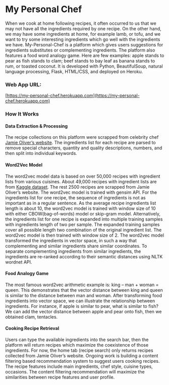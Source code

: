 # My Personal Chef
When we cook at home following recipes, it often occurred to us that we may not have all the ingredients required by one recipe. On the other hand, we may have some ingredients at home, for example lamb, or tofu, and we want to try some interesting ingredients which go well with the ingredients we have. 
My-Personal-Chef is a platform which gives users suggestions for ingredients substitutes or complementing ingredients. The platform also features a food word analogy game. Here are few examples: apple stands to pear as fish stands to clam; beef stands to bay leaf as banana stands to rum, or toasted coconut.
It is developed with Python, BeautifulSoup, natural language processing, Flask, HTML/CSS, and deployed on Heroku.
### Web App URL:
[https://my-personal-chef.herokuapp.com](https://my-personal-chef.herokuapp.com)
### How It Works
#### Data Extraction & Processing
The recipe collections on this platform were scrapped from celebrity chef [Jamie Oliver’s website](https://www.jamieoliver.com). The ingredients list for each recipe are parsed to remove special characters, quantity and quality descriptions, numbers, and then split into individual keywords. 
#### Word2Vec Model
The word2vec model data is based on over 50,000 recipes with ingredient lists from various cuisines. About 49,000 recipes with ingredient lists are from [Kaggle dataset](https://www.kaggle.com/c/whats-cooking). The rest 2500 recipes are scrapped from Jamie Oliver’s website.
The word2vec model is trained with gensim API. For the ingredients list for one recipe, the sequence of ingredients is not as important as in a regular sentence. As the average recipe ingredients list length is about 10, the word2vec model is trained with window size of 10 with either CBOW(bag-of-words) model or skip-gram model. Alternatively, the ingredients list for one recipe is expanded into multiple training samples with ingredients length of two per sample. The expanded training samples cover all possible length two combination of the original ingredient list. The word2vec model is then trained with window size of 2.
The word2vec model transformed the ingredients in vector space, in such a way that complementing and similar ingredients share similar coordinates. To separate complementing ingredients from similar ingredients, the ingredients are re-ranked according to their semantic distances using NLTK wordnet API. 
#### Food Analogy Game
The most famous word2vec arithmetic example is: king – man + woman = queen. This demonstrates that the vector distance between king and queen is similar to the distance between man and woman. After transforming food ingredients into vector space, we can illustrate the relationship between ingredients. For instance, if apple is similar to pear, what is similar to fish? We can add the vector distance between apple and pear onto fish, then we obtained clam, tentacles. 
#### Cooking Recipe Retrieval
Users can type the available ingredients into the search bar, then the platform will return recipes which maximize the coexistence of those ingredients. For now, the home tab (recipe search) only returns recipes collected from Jamie Oliver’s website. Ongoing work is building a content filtering based recommendation system to suggest users cooking recipes. The recipe features include main ingredients, chef style, cuisine types, occasions. The content filtering recommendation will maximize the similarities between recipe features and user profile.



